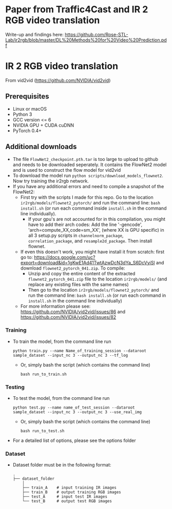 # Paper from Traffic4Cast and IR 2 RGB video translation
Write-up and findings here: https://github.com/Rose-STL-Lab/ir2rgb/blob/master/DL%20Methods%20for%20Video%20Prediction.pdf

# IR 2 RGB video translation

From vid2vid (https://github.com/NVIDIA/vid2vid)

## Prerequisites
- Linux or macOS
- Python 3
- GCC version <= 6
- NVIDIA GPU + CUDA cuDNN
- PyTorch 0.4+

## Additional downloads 
- The file `FlowNet2_checkpoint.pth.tar` is too large to upload to github and needs to be downloaded seperately. It contains the FlowNet2 model and is used to construct the flow model for vid2vid
- To download the model run `python scripts/download_models_flownet2`. Now try training the ir2rgb network.
- If you have any additional errors and need to compile a snapshot of the FlowNet2:
	- First try with the scripts I made for this repo. Go to the location `ir2rgb/models/flownet2_pytorch/` and run the command line: `bash install.sh` (or run each command inside `install.sh` in the command line individually).
		- If your gpu's are not accounted for in this compilation, you might have to add their arch codes: Add the line '-gencode', 'arch=compute_XX,code=sm_XX', (where XX is GPU specific) in all 3 setup.py scripts in `channelnorm_package`, `correlation_package`, and `resample2d_package`. Then install flownet.
	- If even this doesn't work, you might have install it from scratch: first go to: https://docs.google.com/uc?export=download&id=1gKwE1Ad41TwtAzwDcN3dYa_S6DcVyiSl and download `flownet2_pytorch_041.zip`. To compile:
		- Unzip and copy the entire content of the extracted `flownet2_pytorch_041.zip` file to the location `ir2rgb/models/` (and replace any existing files with the same names)
		- Then go to the location `ir2rgb/models/flownet2_pytorch/` and run the command line: `bash install.sh` (or run each command in `install.sh` in the command line individually)
	- For more information please see: https://github.com/NVIDIA/vid2vid/issues/86 and https://github.com/NVIDIA/vid2vid/issues/82 

### Training 

- To train the model, from the command line run
    ```
    python train.py --name Name_of_training_session --dataroot sample_dataset --input_nc 3 --output_nc 3 --tf_log
    ```
  - Or, simply bash the script (which contains the command line)
    ```
    bash run_to_train.sh
    ```  
### Testing

- To test the model, from the command line run
    ```
    python test.py --name name_of_test_session --dataroot sample_dataset --input_nc 3 --output_nc 3 --use_real_img
    ```
  - Or, simply bash the script (which contains the command line)
    ```
    bash run_to_test.sh
    ```  
- For a detailed list of options, please see the options folder

### Dataset
- Dataset folder must be in the following format: 

	```
	.
	├── dataset_folder    
		│
		├── train_A    # input training IR images
		├── train_B    # output training RGB images
		├── test_A     # input test IR images
		└── test_B     # output test RGB images
	```

